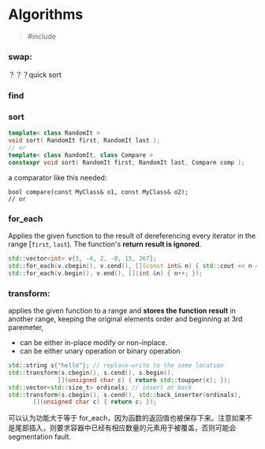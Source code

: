 

# Algorithms

> \#include <algorithm>

### swap: 

？？？quick sort

### find

### sort

 ```c++
template< class RandomIt >
void sort( RandomIt first, RandomIt last );
// or
template< class RandomIt, class Compare >
constexpr void sort( RandomIt first, RandomIt last, Compare comp );
 ```

 a comparator like this needed:

 ```
bool compare(const MyClass& o1, const MyClass& o2);
// or 
 
 ```

### for_each

Applies the given function to the result of dereferencing every iterator in the range [`first`, `last`). The function's **return result is ignored**.

```c++
std::vector<int> v{3, -4, 2, -8, 15, 267};
std::for_each(v.cbegin(), v.cend(), [](const int& n) { std::cout << n << ' '; });
std::for_each(v.begin(), v.end(), [](int &n) { n++; });
```

### transform: 

applies the given function to a range and **stores the function result** in another range, keeping the original elements order and beginning at 3rd paremeter, 

 - can be either in-place modify or non-inplace.
 - can be either unary operation or binary operation

 ```c++
std::string s{"hello"}; // replace-write to the same location
std::transform(s.cbegin(), s.cend(), s.begin(), 
               [](unsigned char c) { return std::toupper(c); });
std::vector<std::size_t> ordinals; // insert at back
std::transform(s.cbegin(), s.cend(), std::back_inserter(ordinals),
        [](unsigned char c) { return c; });
 ```

  可以认为功能大于等于 for_each，因为函数的返回值也被保存下来。注意如果不是尾部插入，则要求容器中已经有相应数量的元素用于被覆盖，否则可能会 segmentation fault.